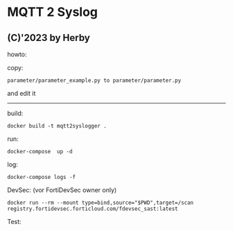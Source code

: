 # MQTT 2 Syslog

## (C)'2023 by Herby

howto:

 
copy:

`parameter/parameter_example.py to parameter/parameter.py `

and edit it


-----------
build:

`docker build -t mqtt2syslogger . `

run:

`docker-compose  up -d`

log:

`docker-compose logs -f`

DevSec: (vor FortiDevSec owner only)

`docker run --rm --mount type=bind,source="$PWD",target=/scan registry.fortidevsec.forticloud.com/fdevsec_sast:latest `


Test: 